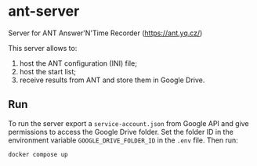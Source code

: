 # ant-server

Server for ANT Answer'N'Time Recorder (https://ant.yq.cz/)

This server allows to:

1. host the ANT configuration (INI) file;
2. host the start list;
3. receive results from ANT and store them in Google Drive.

## Run

To run the server export a `service-account.json` from Google API and give permissions to access the Google Drive folder. Set the folder ID in the environment variable `GOOGLE_DRIVE_FOLDER_ID` in the `.env` file. Then run:

    docker compose up
